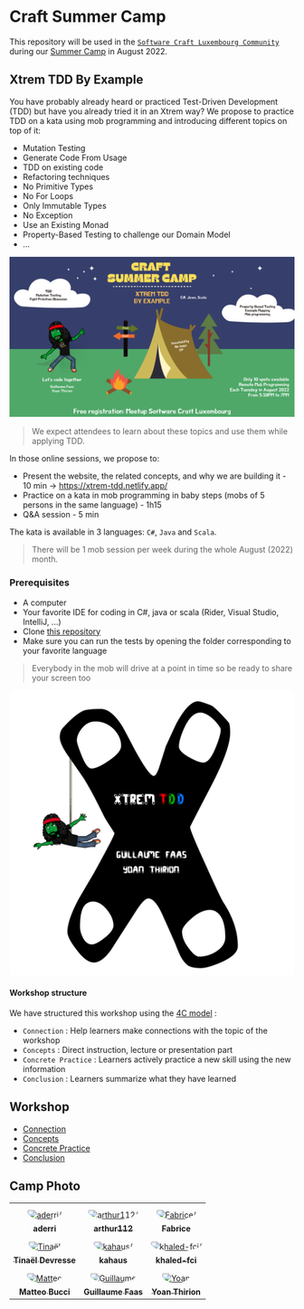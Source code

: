 # Craft Summer Camp
This repository will be used in the [`Software Craft Luxembourg Community`](https://www.meetup.com/fr-FR/software-craft-luxembourg/) during our [Summer Camp](https://www.meetup.com/software-craft-luxembourg/events/287058331?utm_medium=referral&utm_campaign=share-btn_savedevents_share_modal&utm_source=link) in August 2022.

## Xtrem TDD By Example
You have probably already heard or practiced Test-Driven Development (TDD) but have you already tried it in an Xtrem way?
We propose to practice TDD on a kata using mob programming and introducing different topics on top of it:

- Mutation Testing
- Generate Code From Usage
- TDD on existing code
- Refactoring techniques
- No Primitive Types
- No For Loops
- Only Immutable Types
- No Exception
- Use an Existing Monad
- Property-Based Testing to challenge our Domain Model
- ...

![Craft Summer Camp](docs/img/summer-camp.webp)

> We expect attendees to learn about these topics and use them while applying TDD.

In those online sessions, we propose to:
- Present the website, the related concepts, and why we are building it - 10 min -> https://xtrem-tdd.netlify.app/
- Practice on a kata in mob programming in baby steps (mobs of 5 persons in the same language) - 1h15
- Q&A session - 5 min

The kata is available in 3 languages: `C#`, `Java` and `Scala`.

> There will be 1 mob session per week during the whole August (2022) month.

### Prerequisites
- A computer
- Your favorite IDE for coding in C#, java or scala (Rider, Visual Studio, IntelliJ, ...)
- Clone [this repository](https://github.com/les-tontons-crafters/xtrem-tdd-scl)
- Make sure you can run the tests by opening the folder corresponding to your favorite language

> Everybody in the mob will drive at a point in time so be ready to share your screen too

![Welcome](docs/img/xtrem-tdd-logo.webp)

#### Workshop structure
We have structured this workshop using the [4C model](https://www.bowperson.com/2017/11/reposting-a-quick-guide-to-the-4cs-map/) :

- `Connection` : Help learners make connections with the topic of the workshop
- `Concepts` : Direct instruction, lecture or presentation part
- `Concrete Practice` : Learners actively practice a new skill using the new information
- `Conclusion` :  Learners summarize what they have learned

## Workshop
- [Connection](docs/connection.md)
- [Concepts](docs/concepts.md)
- [Concrete Practice](docs/concrete-practice.md)
- [Conclusion](docs/conclusion.md)

## Camp Photo

<table>
<tr>
    <td align="center" style="word-wrap: break-word; width: 150.0; height: 150.0">
        <a href=https://github.com/aderri>
            <img src=https://avatars.githubusercontent.com/u/8045766?v=4 width="100;"  style="border-radius:50%;align-items:center;justify-content:center;overflow:hidden;padding-top:10px" alt=aderri/>
            <br />
            <sub style="font-size:14px"><b>aderri</b></sub>
        </a>
    </td>
    <td align="center" style="word-wrap: break-word; width: 150.0; height: 150.0">
        <a href=https://github.com/arthur112>
            <img src=https://avatars.githubusercontent.com/u/33544640?v=4 width="100;"  style="border-radius:50%;align-items:center;justify-content:center;overflow:hidden;padding-top:10px" alt=arthur112/>
            <br />
            <sub style="font-size:14px"><b>arthur112</b></sub>
        </a>
    </td>
    <td align="center" style="word-wrap: break-word; width: 150.0; height: 150.0">
        <a href=https://github.com/fgo-repo>
            <img src=https://avatars.githubusercontent.com/u/28492310?v=4 width="100;"  style="border-radius:50%;align-items:center;justify-content:center;overflow:hidden;padding-top:10px" alt=Fabrice/>
            <br />
            <sub style="font-size:14px"><b>Fabrice</b></sub>
        </a>
    </td>
</tr>
<tr>
    <td align="center" style="word-wrap: break-word; width: 150.0; height: 150.0">
        <a href=https://github.com/HunteRoi>
            <img src=https://avatars.githubusercontent.com/u/32441291?v=4 width="100;"  style="border-radius:50%;align-items:center;justify-content:center;overflow:hidden;padding-top:10px" alt=Tinaël Devresse/>
            <br />
            <sub style="font-size:14px"><b>Tinaël Devresse</b></sub>
        </a>
    </td>
    <td align="center" style="word-wrap: break-word; width: 150.0; height: 150.0">
        <a href=https://github.com/kahaus>
            <img src=https://avatars.githubusercontent.com/u/8679120?v=4 width="100;"  style="border-radius:50%;align-items:center;justify-content:center;overflow:hidden;padding-top:10px" alt=kahaus/>
            <br />
            <sub style="font-size:14px"><b>kahaus</b></sub>
        </a>
    </td>
    <td align="center" style="word-wrap: break-word; width: 150.0; height: 150.0">
        <a href=https://github.com/khaled-fci>
            <img src=https://avatars.githubusercontent.com/u/816733?v=4 width="100;"  style="border-radius:50%;align-items:center;justify-content:center;overflow:hidden;padding-top:10px" alt=khaled-fci/>
            <br />
            <sub style="font-size:14px"><b>khaled-fci</b></sub>
        </a>
    </td>
</tr>
<tr>
    <td align="center" style="word-wrap: break-word; width: 150.0; height: 150.0">
        <a href=https://github.com/matteobucci>
            <img src=https://avatars.githubusercontent.com/u/9332567?v=4 width="100;"  style="border-radius:50%;align-items:center;justify-content:center;overflow:hidden;padding-top:10px" alt=Matteo Bucci/>
            <br />
            <sub style="font-size:14px"><b>Matteo Bucci</b></sub>
        </a>
    </td>
    <td align="center" style="word-wrap: break-word; width: 150.0; height: 150.0">
        <a href=https://github.com/Tr00d>
            <img src=https://avatars.githubusercontent.com/u/59444272?v=4 width="100;"  style="border-radius:50%;align-items:center;justify-content:center;overflow:hidden;padding-top:10px" alt=Guillaume Faas/>
            <br />
            <sub style="font-size:14px"><b>Guillaume Faas</b></sub>
        </a>
    </td>
    <td align="center" style="word-wrap: break-word; width: 150.0; height: 150.0">
        <a href=https://github.com/ythirion>
            <img src=https://avatars.githubusercontent.com/u/20967693?v=4 width="100;"  style="border-radius:50%;align-items:center;justify-content:center;overflow:hidden;padding-top:10px" alt=Yoan Thirion/>
            <br />
            <sub style="font-size:14px"><b>Yoan Thirion</b></sub>
        </a>
    </td>
</tr>
</table>

